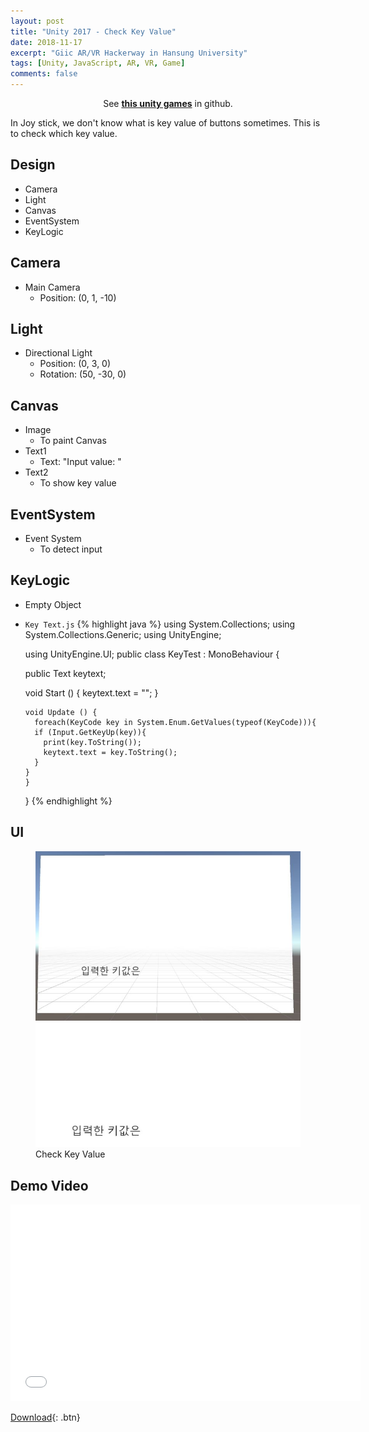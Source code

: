 ```yaml
---
layout: post
title: "Unity 2017 - Check Key Value"
date: 2018-11-17
excerpt: "Giic AR/VR Hackerway in Hansung University"
tags: [Unity, JavaScript, AR, VR, Game]
comments: false
---
```



<center>See <a href="https://github.com/leehuhlee/Unity"><b>this unity games</b></a> in github.</center>


In Joy stick, we don't know what is key value of buttons sometimes. This is to check which key value.


## Design
* Camera
* Light
* Canvas
* EventSystem
* KeyLogic


## Camera
* Main Camera
  - Position: (0, 1, -10)


## Light
* Directional Light
  - Position: (0, 3, 0)
  - Rotation: (50, -30, 0)


## Canvas
* Image
  - To paint Canvas
* Text1
  - Text: "Input value: "
* Text2
  - To show key value


## EventSystem
* Event System
  - To detect input


## KeyLogic
* Empty Object
* `Key Text.js`
{% highlight java %}
  using System.Collections;
  using System.Collections.Generic;
  using UnityEngine;

  using UnityEngine.UI;
  public class KeyTest : MonoBehaviour {

    public Text keytext;
    
    void Start () {
      keytext.text = "";
	  }
	
	  void Update () {
	    foreach(KeyCode key in System.Enum.GetValues(typeof(KeyCode))){
        if (Input.GetKeyUp(key)){
          print(key.ToString());
          keytext.text = key.ToString();
        }
      }	
	  }
  }
{% endhighlight %}


## UI
<figure class="half">
  <a href="/assets/img/posts/unity_checkkeyvalue/checkkeyvalue1.jpg"><img src="/assets/img/posts/unity_checkkeyvalue/checkkeyvalue1.jpg"></a>
  <a href="/assets/img/posts/unity_checkkeyvalue/checkkeyvalue2.jpg"><img src="/assets/img/posts/unity_checkkeyvalue/checkkeyvalue2.jpg"></a>
	<figcaption>Check Key Value</figcaption>
</figure>


## Demo Video
<iframe width="560" height="315" src="/assets/video/posts/check_key_value/Unity-Check-Key-Value.mp4" frameborder="0"> </iframe>

[Download](https://github.com/leehuhlee/Unity){: .btn}
